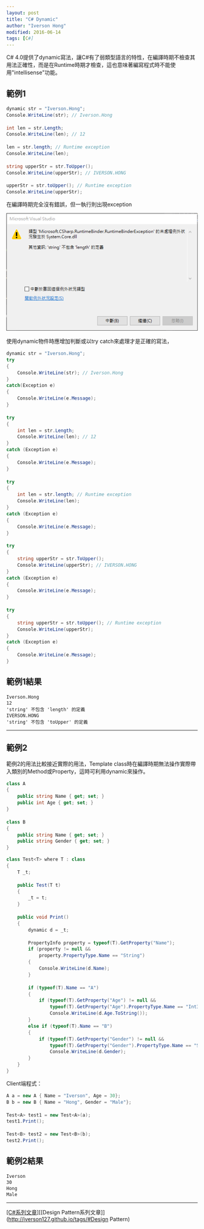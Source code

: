 ```yaml
---
layout: post
title: "C# Dynamic"
author: "Iverson Hong"
modified: 2016-06-14
tags: [C#]
---
```


C# 4.0提供了dynamic寫法，讓C#有了弱類型語言的特性，在編譯時期不檢查其用法正確性，而是在Runtime時期才檢查，這也意味著編寫程式時不能使用"intellisense"功能。

## 範例1 ##

~~~csharp
dynamic str = "Iverson.Hong";
Console.WriteLine(str); // Iverson.Hong

int len = str.Length;
Console.WriteLine(len); // 12

len = str.length; // Runtime exception
Console.WriteLine(len);

string upperStr = str.ToUpper();
Console.WriteLine(upperStr); // IVERSON.HONG

upperStr = str.toUpper(); // Runtime exception
Console.WriteLine(upperStr);
~~~

在編譯時期完全沒有錯誤，但一執行則出現exception

![](..\images\postImage\CSharp_Dynamic\001.png)

使用dynamic物件時應增加判斷或以try catch來處理才是正確的寫法，

~~~csharp
dynamic str = "Iverson.Hong";
try
{
    Console.WriteLine(str); // Iverson.Hong
}
catch(Exception e)
{
    Console.WriteLine(e.Message);
}

try
{
    int len = str.Length;
    Console.WriteLine(len); // 12
}
catch (Exception e)
{
    Console.WriteLine(e.Message);
}

try
{
    int len = str.length; // Runtime exception
    Console.WriteLine(len);
}
catch (Exception e)
{
    Console.WriteLine(e.Message);
}

try
{
    string upperStr = str.ToUpper();
    Console.WriteLine(upperStr); // IVERSON.HONG
}
catch (Exception e)
{
    Console.WriteLine(e.Message);
}

try
{
    string upperStr = str.toUpper(); // Runtime exception
    Console.WriteLine(upperStr);
}
catch (Exception e)
{
    Console.WriteLine(e.Message);
}
~~~

## 範例1結果 ##

    Iverson.Hong
    12
    'string' 不包含 'length' 的定義
    IVERSON.HONG
    'string' 不包含 'toUpper' 的定義

----------

## 範例2 ##

範例2的用法比較接近實際的用法，Template class時在編譯時期無法操作實際帶入類別的Method或Property，這時可利用dynamic來操作。

~~~csharp
class A
{
    public string Name { get; set; }
    public int Age { get; set; }
}

class B
{
    public string Name { get; set; }
    public string Gender { get; set; }
}

~~~

~~~csharp
class Test<T> where T : class
{
    T _t;

    public Test(T t)
    {
        _t = t;
    }

    public void Print()
    {
        dynamic d = _t;

        PropertyInfo property = typeof(T).GetProperty("Name");
        if (property != null &&
            property.PropertyType.Name == "String")
        {
            Console.WriteLine(d.Name);
        }

        if (typeof(T).Name == "A")
        {
            if (typeof(T).GetProperty("Age") != null &&
                typeof(T).GetProperty("Age").PropertyType.Name == "Int32")
                Console.WriteLine(d.Age.ToString());
        }
        else if (typeof(T).Name == "B")
        {
            if (typeof(T).GetProperty("Gender") != null &&
                typeof(T).GetProperty("Gender").PropertyType.Name == "String")
                Console.WriteLine(d.Gender);
        }
    }
}
~~~

Client端程式：

~~~csharp
A a = new A { Name = "Iverson", Age = 30};
B b = new B { Name = "Hong", Gender = "Male"};

Test<A> test1 = new Test<A>(a);
test1.Print();

Test<B> test2 = new Test<B>(b);
test2.Print();
~~~

## 範例2結果 ##

    Iverson
    30
    Hong
    Male

----------

[[C#系列文章]](http://iverson127.github.io/tags/#C#)[[Design Pattern系列文章]](http://iverson127.github.io/tags/#Design Pattern)